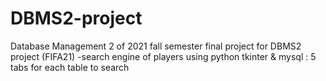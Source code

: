 # DBMS2-project
Database Management 2 of 2021 fall semester
final project for DBMS2 project (FIFA21)
  -search engine of players using python tkinter & mysql
   : 5 tabs for each table to search

